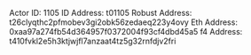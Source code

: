 Actor ID: 1105
ID Address: t01105
Robust Address: t26clyqthc2pfmobev3gi2obk56zedaeq223y4ovy
Eth Address: 0xaa97a274fb54d364957f0372004f93cf4dbd45a5
f4 Address: t410fvkl2e5h3ktjwjfl7anzaat4tz5g32rnfdjv2fri